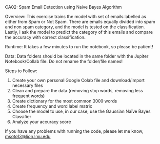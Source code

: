 CA02: Spam Email Detection using Naive Bayes Algorithm

Overview:
This exercise trains the model with set of emails labelled as either from Spam or Not Spam. There are emails equally divided into spam and non spam category, and the model is tested on the classification. Lastly, I ask the model to predict the category of this emails and compare the accuracy with correct classification.

Runtime:
It takes a few minutes to run the notebook, so please be patient!

Data:
Data folders should be located in the same folder with the Jupiter Notebook/Collab file. Do not rename the folder/file names!

Steps to Follow:
1. Create your own personal Google Colab file and download/import necessary files
2. Clean and prepare the data (removing stop words, removing less frequent words)
3. Create dictionary for the most common 3000 words
4. Create frequency and word label matrix
5. Choose the model to use, in our case, use the Gaussian Naïve Bayes Classifier
6. Analyze your accuracy score

If you have any problems with running the code, please let me know, msoto13@lion.lmu.edu
